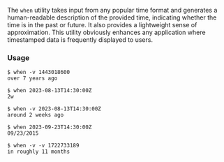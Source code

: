 The `when` utility takes input from any popular time format and generates a human-readable description of the provided time, indicating whether the time is in the past or future. It also provides a lightweight sense of approximation. This utility obviously enhances any application where timestamped data is frequently displayed to users.

### Usage

```
$ when -v 1443018600
over 7 years ago

$ when 2023-08-13T14:30:00Z
2w

$ when -v 2023-08-13T14:30:00Z
around 2 weeks ago

$ when 2023-09-23T14:30:00Z
09/23/2015

$ when -v -v 1722733189
in roughly 11 months
```